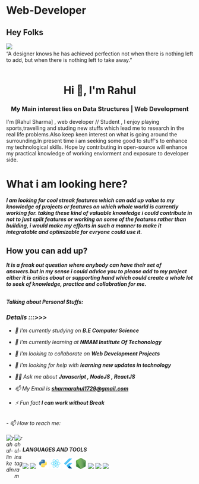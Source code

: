 # Web-Developer
## Hey Folks
<img src="https://qph.fs.quoracdn.net/main-qimg-fa7b4bdc3b2f73e749e5c2c646d4ae13" width="900">
<html>
  <head>
    <br>
    “A designer knows he has achieved perfection not when there is nothing left to add, but when there is nothing left to take away.”
    </br>
  </head>
  <body>
    </br>
    <h1 align="center">Hi 👋, I'm Rahul</h1>
<h3 align="center">My Main interest lies on Data Structures | Web Development</h3>



<p>
I'm [Rahul Sharma] , web developer // Student , I enjoy playing sports,travelling and studing new stuffs which lead me to research in the real life problems.Also keep keen interest on what is going around the surrounding.In present time i am seeking some good to stuff's to enhance my technological skills. Hope by contributing in open-source will enhance my practical knowledge of working enviorment and exposure to developer side.

<h1> What i am looking here? </h1>
<i>
<b> I am looking for cool streak features which can add up value to my knowledge of projects or features on which whole world is currently working for. taking these kind of valuable knowledge i could contribute in  not to just split features or working on some of the features rather than building, i would make my efforts in such 
a manner to make it integratable and optimizable for evryone could use it.</b>
</i>
<h2>How you can add up?</h2>
<i>
<b> It is a freak out question where anybody can have their set of answers.but in my sense i could advice you to please add to my project either it is critics about or
supporting hand which could create a whole lot to seek of knowledge, practice and collabration for me.</b>


<br>**Talking about Personal Stuffs:**</br>
<h3> Details :::>>></h3>

- 🔭 I’m currently studying on **B.E Computer Science**

- 🌱 I’m currently learning at **NMAM Institute Of Techonology**

- 👯 I’m looking to collaborate on **Web Development Projects**

- 🤝 I’m looking for help with  **learning new updates in technology**

- 👨‍💻 Ask me about **Javascript , NodeJS , ReactJS**

- 📫 My Email is **sharmarahul1729@gmail.com**

- ⚡ Fun fact **I can work without Break**

<br>
- 📫 How to reach me:
</br>
<br>
   <a href="https://www.linkedin.com/in/rahul-sharma-58b213163/">
  <img align="left" alt="rahul-linkedin" width="22px" src="https://cdn.jsdelivr.net/npm/simple-icons@v3/icons/linkedin.svg">
</a>
<a href="https://www.instagram.com/sharmarahul1729/">
  <img align="left" alt="rahul-instagram" width="22px" src="https://cdn.jsdelivr.net/npm/simple-icons@v3/icons/instagram.svg">
</a>

</br>
 </p>
 <be>

**LANGUAGES AND TOOLS** 

<code><img height="30" src="https://png.pngtree.com/png-clipart/20190630/original/pngtree-json-file-document-icon-png-image_4166911.jpg"></code>
<code><img height="30" src="https://png.pngtree.com/png-clipart/20190630/original/pngtree-html-file-document-icon-png-image_4166289.jpg"></code>
<code><img height="30" src="https://raw.githubusercontent.com/github/explore/80688e429a7d4ef2fca1e82350fe8e3517d3494d/topics/python/python.png"></code>
<code><img height="30" src="https://raw.githubusercontent.com/github/explore/80688e429a7d4ef2fca1e82350fe8e3517d3494d/topics/react/react.png"></code>
<code><img height="30" src="https://raw.githubusercontent.com/github/explore/80688e429a7d4ef2fca1e82350fe8e3517d3494d/topics/flutter/flutter.png"></code>
<code><img height="30" src="https://raw.githubusercontent.com/github/explore/80688e429a7d4ef2fca1e82350fe8e3517d3494d/topics/nodejs/nodejs.png"></code>
<code><img height="30" src="https://img.flaticon.com/icons/png/512/919/919825.png?size=1200x630f&pad=10,10,10,10&ext=png&bg=FFFFFFFF"></code>
<code><img height="30" src="https://cdn.iconscout.com/icon/free/png-512/c-programming-569564.png"></code>
<code><img height="30" src="https://cdn4.iconfinder.com/data/icons/logos-3/600/React.js_logo-512.png"></code>

</br>     
</body>
</html>
